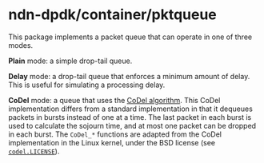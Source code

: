 # ndn-dpdk/container/pktqueue

This package implements a packet queue that can operate in one of three modes.

**Plain** mode: a simple drop-tail queue.

**Delay** mode: a drop-tail queue that enforces a minimum amount of delay.
This is useful for simulating a processing delay.

**CoDel** mode: a queue that uses the [CoDel algorithm](https://tools.ietf.org/html/rfc8289).
This CoDel implementation differs from a standard implementation in that it dequeues packets in bursts instead of one at a time.
The last packet in each burst is used to calculate the sojourn time, and at most one packet can be dropped in each burst.
The `CoDel_*` functions are adapted from the CoDel implementation in the Linux kernel, under the BSD license (see [`codel.LICENSE`](codel.LICENSE)).
